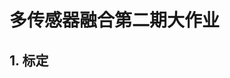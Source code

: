 <!--
 * @Description  : 
 * @Author       : zhiwei chen
 * @Date         : 2022-09-12 11:38:12
 * @LastEditors  : zhiwei chen
 * @LastEditTime : 2022-09-12 11:38:17
-->
# 多传感器融合第二期大作业

## 1. 标定